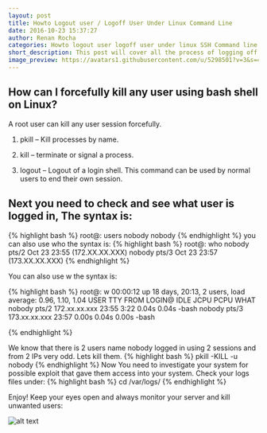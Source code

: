 ```yaml
---
layout: post
title: Howto Logout user / Logoff User Under Linux Command Line
date: 2016-10-23 15:37:27
author: Renan Rocha
categories: Howto logout user logoff user under linux SSH Command line putty
short_description: This post will cover all the process of logging off a linux user off your server.
image_preview: https://avatars1.githubusercontent.com/u/5298501?v=3&s=466
---
```


## How can I forcefully kill any user using bash shell on Linux?

A root user can kill any user session forcefully.

1. pkill – Kill processes by name.

2. kill – terminate or signal a process.

3. logout – Logout of a login shell. This command can be used by normal users to end their own session.

## Next you need to check and see what user is logged in, The syntax is:
{% highlight bash %}
root@: users
nobody nobody
{% endhighlight %}
you can also use who the syntax is:
{% highlight bash %}
root@: who
nobody     pts/2        Oct 23 23:55 (172.XX.XX.XXX)
nobody     pts/3        Oct 23 23:57 (173.XX.XX.XXX)
{% endhighlight %}

You can also use w the syntax is:

{% highlight bash %}
root@: w
 00:00:12 up 18 days, 20:13,  2 users,  load average: 0.96, 1.10, 1.04
USER     TTY      FROM             LOGIN@   IDLE   JCPU   PCPU WHAT
nobody     pts/2    172.xx.xx.xxx    23:55    3:22   0.04s  0.04s -bash
nobody     pts/3    173.xx.xx.xxx    23:57    0.00s  0.04s  0.00s -bash

{% endhighlight %}

We know that there is 2 users name nobody logged in using 2 sessions and from 2 IPs very odd. Lets kill them.
{% highlight bash %}
pkill -KILL -u nobody
{% endhighlight %}
Now You need to investigate your system for possible exploit that gave them access into your system. Check your logs files under:
{% highlight bash %}
cd /var/logs/
{% endhighlight %}

Enjoy! Keep your eyes open and always monitor your server and kill unwanted users:

![alt text](http://i.imgur.com/IiGEycM.gif "Fuck my Sessions")